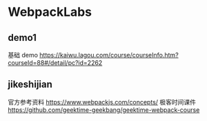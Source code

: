 # WebpackLabs

## demo1

基础 demo <https://kaiwu.lagou.com/course/courseInfo.htm?courseId=88#/detail/pc?id=2262>

## jikeshijian

官方参考资料 <https://www.webpackjs.com/concepts/>
极客时间课件 <https://github.com/geektime-geekbang/geektime-webpack-course>
